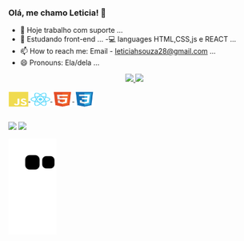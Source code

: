 ### Olá, me chamo Leticia! 👋

- 💼 Hoje trabalho com suporte ...
- 📝 Estudando front-end ...
-💻  languages HTML,CSS,js e REACT ...
- 📫 How to reach me: Email - leticiahsouza28@gmail.com ...
- 😄 Pronouns: Ela/dela ...

<div align="center">
  <a href="https://github.com/leticiaholanda1">
  <img height="180em" src="https://github-readme-stats.vercel.app/api?username=leticiaholanda1&show_icons=true&theme=tokyonight&include_all_commits=true&count_private=true"/>
  <img height="180em" src="https://github-readme-stats.vercel.app/api/top-langs/?username=leticiaholanda1&layout=compact&langs_count=7&theme=tokyonight"/>
</div>

<div style="display: inline_block"><br>
  <img align="center" alt="Rafa-Js" height="30" width="40" src="https://raw.githubusercontent.com/devicons/devicon/master/icons/javascript/javascript-plain.svg">
  <img align="center" alt="Rafa-React" height="30" width="40" src="https://raw.githubusercontent.com/devicons/devicon/master/icons/react/react-original.svg">
  <img align="center" alt="Rafa-HTML" height="30" width="40" src="https://raw.githubusercontent.com/devicons/devicon/master/icons/html5/html5-original.svg">
  <img align="center" alt="Rafa-CSS" height="30" width="40" src="https://raw.githubusercontent.com/devicons/devicon/master/icons/css3/css3-original.svg">
</div>

 ##
 
<div>  
  <a href = "mailto:leticiahsouza28@gmail.com"><img src="https://img.shields.io/badge/-Gmail-%23333?style=for-the-badge&logo=gmail&logoColor=white" target="_blank"></a>
  <a href="https://www.linkedin.com/in/https://www.linkedin.com/in/linkedin.com/in/leticia-holanda-de-souza-dev/" target="_blank"><img src="https://img.shields.io/badge/-LinkedIn-%230077B5?style=for-the-badge&logo=linkedin&logoColor=white" target="_blank"></a> 
 
  ![Snake animation](https://github.com/leticiaholanda1/leticiaholanda1/blob/output/github-contribution-grid-snake.svg)
 
</div>
